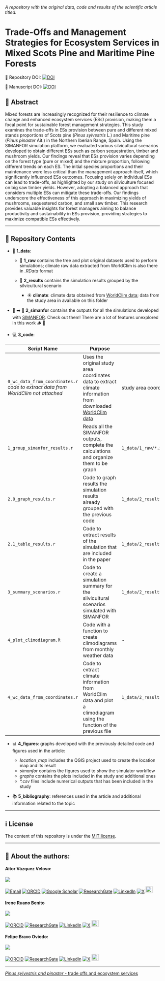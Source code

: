 *A repository with the original data, code and results of the scientific article titled:*

# Trade-Offs and Management Strategies for Ecosystem Services in Mixed Scots Pine and Maritime Pine Forests

:open_file_folder: Repository DOI: [![DOI](https://zenodo.org/badge/DOI/10.5281/zenodo.13904531.svg)](https://doi.org/10.5281/zenodo.13904531)

📜 Manuscript DOI: [![DOI](https://img.shields.io/badge/DOI-European_Journal_of_Forest_Research-blue.svg?style=flat&labelColor=whitesmoke)](https://doi.org/10.1007/s10342-024-01752-3)

## :book: Abstract

Mixed forests are increasingly recognized for their resilience to climate change and enhanced ecosystem services (ESs) provision, making them a focal point for sustainable forest management strategies. This study examines the trade-offs in ESs provision between pure and different mixed stands proportions of Scots pine (*Pinus sylvestris* L.) and Maritime pine (*Pinus pinaster* Ait.) in the Northern Iberian Range, Spain. Using the SIMANFOR simulation platform, we evaluated various silvicultural scenarios developed to obtain different ESs such as carbon sequestration, timber and mushroom yields. Our findings reveal that ESs provision varies depending on the forest type (pure or mixed) and the mixture proportion, following different trends on each ES. The initial species proportions and their maintenance were less critical than the management approach itself, which significantly influenced ESs outcomes. Focusing solely on individual ESs can lead to trade-offs, as highlighted by our study on silviculture focused on big saw timber yields. However, adopting a balanced approach that considers multiple ESs can mitigate these trade-offs. Our findings underscore the effectiveness of this approach in maximizing yields of mushrooms, sequestered carbon, and small saw timber. This research provides valuable insights for forest managers aiming to balance productivity and sustainability in ESs provision, providing strategies to maximize compatible ESs effectively.

---

## :file_folder: Repository Contents

- :floppy_disk: **1_data**:
    
    - :evergreen_tree: **1_raw** contains the tree and plot original datasets used to perform simulations; climate raw data extracted from WorldClim is also there in *.RData* format

    - :evergreen_tree: **2_results** contains the simulation results grouped by the silvicultural scenario
    
      - :sunny: **climate**: climate data obtained from [WorldClim data](https://www.worldclim.org/data/index.html); data from the study area in available on this folder
        


- :seedling: :arrow_right: :deciduous_tree: **2_simanfor** contains the outputs for all the simulations developed with [SIMANFOR](www.simanfor.es). Check out them! There are a lot of features unexplored in this work :wood: :maple_leaf:

- :computer: **3_code**:


| Script Name     | Purpose                  | Input                    | Output                   |
|-----------------|-----------------------|--------------------------|--------------------------|
| `0_wc_data_from_coordinates.r` *code to extract data from WorldClim not attached*| Uses the original study area coordinates data to extract climate information from downloaded [WorldClim data](https://www.worldclim.org/data/index.html) | study area coordinates | `1_data/1_raw/plot_climate_data_all.RData`
| `1_group_simanfor_results.r` | Reads all the SIMANFOR outputs, complete the calculations and organize them to be graph | `1_data/1_raw/*.xlsx` | `1_data/2_results/*.RData` |
| `2.0_graph_results.r` | Code to graph results the simulation results already grouped with the previous code | `1_data/2_results/*.RData` | `4_figures/bar_graphs/mixtures-free_maintain` |
| `2.1_table_results.r` | Code to extract results of the simulation that are included in the paper | `1_data/2_results/*.RData` | `4_figures/production_results.csv` and `4_figures/production_results-sup_material.csv` |
| `3_summary_scenarios.r` | Code to create a simulation summary for the silvicultural scenarios simulated with SIMANFOR | `1_data/2_results/simulation_results.RData` | `4_figures/summary_scenarios.csv` |
| `4_plot_climodiagram.R` | Code with a function to create climodiagrams from monthly weather data | - | -
| `4_wc_data_from_coordinates.r` | Code to extract climate information from WorldClim data and plot a climodiagram using the function of the previous file | `1_data/2_results/climate/*` | `4_figures/location_map/climodiagram/climodiagram_walter_lieth.png` |

- :bar_chart: **4_figures**: graphs developed with the previously detailed code and figures used in the article:

    - *location_map* includes the QGIS project used to create the location map and its result
    - *simanfor* contains the figures used to show the simulator workflow
    - *graphs* contains the plots included in the study and additional ones
    - *\*.csv* files include numerical outputs that has been included in the study

- :books: **5_bibliography**: references used in the article and additional information related to the topic

---

## :information_source: License

The content of this repository is under the [MIT license](./LICENSE).

---

## :link: About the authors:

#### Aitor Vázquez Veloso:

[![](https://github.com/aitorvv.png?size=50)](https://github.com/aitorvv) 

[![Email](https://img.shields.io/badge/Email-D14836?logo=gmail&logoColor=white)](mailto:aitor.vazquez.veloso@uva.es)
[![ORCID](https://img.shields.io/badge/ORCID-green?logo=orcid)](https://orcid.org/0000-0003-0227-506X)
[![Google Scholar](https://img.shields.io/badge/Google%20Scholar-4285F4?logo=google-scholar&logoColor=white)](https://scholar.google.com/citations?user=XNMn1cUAAAAJ&hl=es&oi=ao)
[![ResearchGate](https://img.shields.io/badge/ResearchGate-00CCBB?logo=researchgate&logoColor=white)](https://www.researchgate.net/profile/Aitor_Vazquez_Veloso)
[![LinkedIn](https://img.shields.io/badge/LinkedIn-blue?logo=linkedin)](https://linkedin.com/in/aitorvazquezveloso/)
[![X](https://img.shields.io/badge/X-1DA1F2?logo=x&logoColor=white)](https://twitter.com/aitorvv)
[<img src="https://media.licdn.com/dms/image/v2/D4D0BAQFazHOlOJO50A/company-logo_200_200/company-logo_200_200/0/1692170343519/universidad_de_valladolid_logo?e=1747872000&v=beta&t=1mTS-xC7h3L_DQATdt6hpqjWGgW_Am3MXKnjYwcOVZs" alt="Description" width="22">](https://portaldelaciencia.uva.es/investigadores/178830/detalle)

#### Irene Ruano Benito

[![](https://github.com/ireneruano.png?size=50)](https://github.com/ireneruano) 

[![ORCID](https://img.shields.io/badge/ORCID-green?logo=orcid)](https://orcid.org/0000-0003-4059-1928) 
[![ResearchGate](https://img.shields.io/badge/ResearchGate-00CCBB?logo=researchgate&logoColor=white)](https://www.researchgate.net/profile/Irene-Ruano) 
[![LinkedIn](https://img.shields.io/badge/LinkedIn-blue?logo=linkedin)](https://www.linkedin.com/in/ireneruano) 
[![X](https://img.shields.io/badge/X-1DA1F2?logo=x&logoColor=white)](https://x.com/iruanopalencia) 
[<img src="https://media.licdn.com/dms/image/v2/D4D0BAQFazHOlOJO50A/company-logo_200_200/company-logo_200_200/0/1692170343519/universidad_de_valladolid_logo?e=1747872000&v=beta&t=1mTS-xC7h3L_DQATdt6hpqjWGgW_Am3MXKnjYwcOVZs" alt="Description" width="22">](https://portaldelaciencia.uva.es/investigadores/181463/detalle)


#### Felipe Bravo Oviedo:

[![](https://github.com/Felipe-Bravo.png?size=50)](https://github.com/Felipe-Bravo) 

[![ORCID](https://img.shields.io/badge/ORCID-green?logo=orcid)](https://orcid.org/0000-0001-7348-6695) 
[![ResearchGate](https://img.shields.io/badge/ResearchGate-00CCBB?logo=researchgate&logoColor=white)](https://www.researchgate.net/profile/Felipe-Bravo-11) 
[![LinkedIn](https://img.shields.io/badge/LinkedIn-blue?logo=linkedin)](https://www.linkedin.com/in/felipebravooviedo) 
[![X](https://img.shields.io/badge/X-1DA1F2?logo=x&logoColor=white)](https://twitter.com/fbravo_SFM) 
[<img src="https://media.licdn.com/dms/image/v2/D4D0BAQFazHOlOJO50A/company-logo_200_200/company-logo_200_200/0/1692170343519/universidad_de_valladolid_logo?e=1747872000&v=beta&t=1mTS-xC7h3L_DQATdt6hpqjWGgW_Am3MXKnjYwcOVZs" alt="Description" width="22">](https://portaldelaciencia.uva.es/investigadores/181874/detalle)

---

[*Pinus sylvestris and pinaster* - trade offs and ecosystem services 
](https://github.com/aitorvv/Pinus_sylvestris_and_pinaster-trade_offs_and_ecosystem_services) 